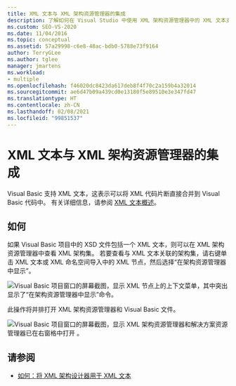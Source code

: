 ```yaml
---
title: XML 文本与 XML 架构资源管理器的集成
description: 了解如何在 Visual Studio 中使用 XML 架构资源管理器中的 XML 文本支持，将 XML 片段直接集成到 Visual Basic 代码中。
ms.custom: SEO-VS-2020
ms.date: 11/04/2016
ms.topic: conceptual
ms.assetid: 57a29998-c6e8-48ac-bdb0-5788e73f9164
author: TerryGLee
ms.author: tglee
manager: jmartens
ms.workload:
- multiple
ms.openlocfilehash: f46020dc8423da617deb8f4f70c2a159b4a32014
ms.sourcegitcommit: ae6d47b09a439cd0e13180f5e89510e3e347fd47
ms.translationtype: HT
ms.contentlocale: zh-CN
ms.lasthandoff: 02/08/2021
ms.locfileid: "99851537"
---
```

# <a name="integration-of-xml-literals-with-xml-schema-explorer"></a>XML 文本与 XML 架构资源管理器的集成

Visual Basic 支持 XML 文本，这表示可以将 XML 代码片断直接合并到 Visual Basic 代码中。 有关详细信息，请参阅 [XML 文本概述](/dotnet/visual-basic/programming-guide/language-features/xml/xml-literals-overview)。

## <a name="how-to"></a>如何

如果 Visual Basic 项目中的 XSD 文件包括一个 XML 文本，则可以在 XML 架构资源管理器中查看 XML 架构集。 若要查看与 XML 文本关联的架构集，请右键单击 XML 文本或 XML 命名空间导入中的 XML 节点，然后选择“在架构资源管理器中显示”。

![Visual Basic 项目窗口的屏幕截图，显示 XML 节点上的上下文菜单，其中突出显示了“在架构资源管理器中显示”命令。](../xml-tools/media/vbxmlliteralswithxmlschemaexplorer1.gif)

此操作将并排打开 XML 架构资源管理器和 Visual Basic 文件。

![Visual Basic 项目窗口的屏幕截图，显示 XML 架构资源管理器和解决方案资源管理器已在右窗格中打开 。](../xml-tools/media/vbxmlliteralswithxmlschemaexplorer2.gif)

## <a name="see-also"></a>请参阅

- [如何：将 XML 架构设计器用于 XML 文本](../xml-tools/how-to-use-the-xml-schema-designer-with-xml-literals.md)
